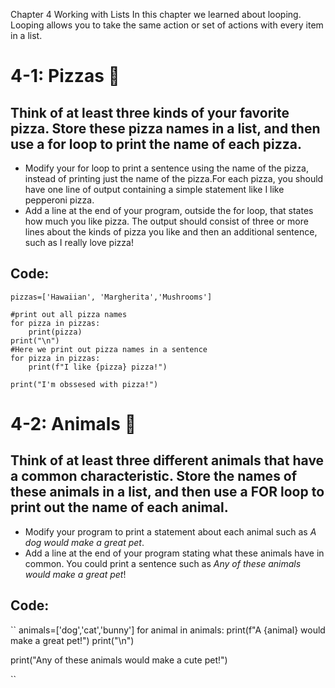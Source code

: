 Chapter 4 Working with Lists
In this chapter we learned about looping. Looping allows you to take the same action or set of actions with every item in a list. 

# 4-1: Pizzas 🍕
## Think of at least three kinds of your favorite pizza. Store these pizza names in a list, and then use a for loop to print the name of each pizza.
* Modify your for loop to print a sentence using the name of the pizza, instead of printing just the name of the pizza.For each pizza, you should have one line of output containing a simple statement like I like pepperoni pizza. 
* Add a line at the end of your program, outside the for loop, that states how much you like pizza. The output should consist of three or more lines about the kinds of pizza you like and then an additional sentence, such as I really love pizza!

## Code:
```
pizzas=['Hawaiian', 'Margherita','Mushrooms']

#print out all pizza names
for pizza in pizzas:
    print(pizza)
print("\n")
#Here we print out pizza names in a sentence
for pizza in pizzas:
    print(f"I like {pizza} pizza!")

print("I'm obssesed with pizza!")

```

# 4-2: Animals 🐶
## Think of at least three different animals that have a common characteristic. Store the names of these animals in a list, and then use a FOR loop to print out the name of each animal. 
* Modify your program to print a statement about each animal such as  *A dog would make a great pet*.
* Add a line at the end of your program stating what these animals have in common. You could print a sentence such as *Any of these animals would make a great pet*!
## Code:
``
animals=['dog','cat','bunny']
for animal in animals:
    print(f"A {animal} would make a great pet!")
print("\n")

print("Any of these animals would make a cute pet!")

    

``


